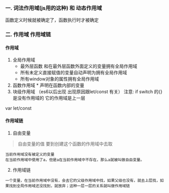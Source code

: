 ### 一. 词法作用域(js用的这种) 和 动态作用域
函数定义时候就被确定了，函数执行时才被确定
### 二. 作用域 作用域链
  #### 作用域 
  1. 全局作用域
     * 最外层函数 和在最外层函数外面定义的变量拥有全局作用域
     * 所有未定义直接赋值的变量自动声明为拥有全局作用域
     * 所有window对象的属性拥有全局作用域
  2.  函数作用域
    * 声明在函数内部的变量
  3.  块级作用域 （es6以后出现 出现原因跟let/const 有关）
注意: if switch 的{} 是没有作用域的 它的作用域是上一层

var let/const

  #### 作用域链
  1. 自由变量
   > 自由变量的值 要到创建这个函数的作用域中去取

    当前作用域没有被定义的变量
    在当前作用域中使用了a，但是a在当前作用域中不存在，那么a就被叫做自由变量。
  2. 作用域链

    一个变量，在当前作用域中没有，会去它的父级作用域中找，如果父级也没有，就去上层找，如果找到全局作用域还没找到，就放弃；这种一层一层的关系就叫做作用域链


